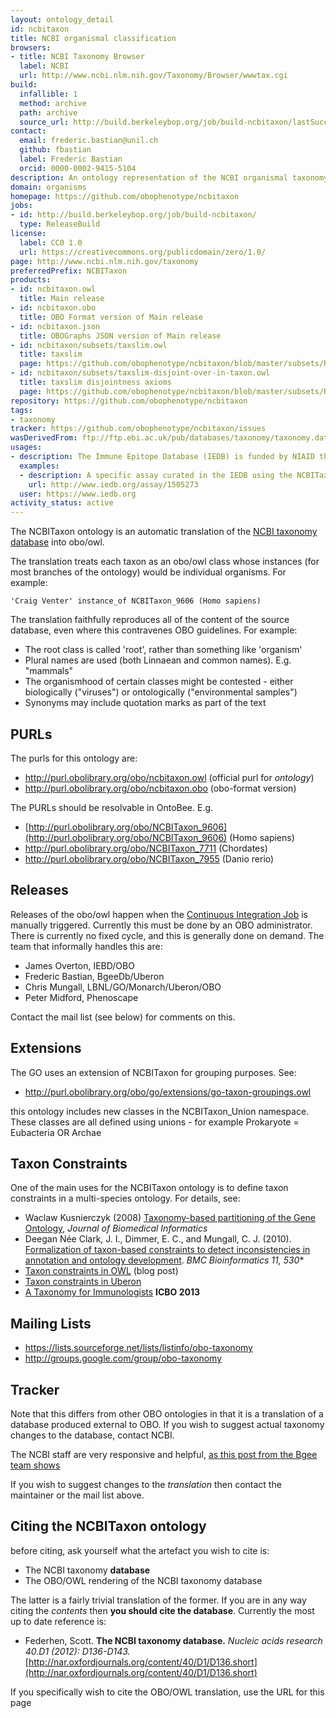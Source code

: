 ```yaml
---
layout: ontology_detail
id: ncbitaxon
title: NCBI organismal classification
browsers:
- title: NCBI Taxonomy Browser
  label: NCBI
  url: http://www.ncbi.nlm.nih.gov/Taxonomy/Browser/wwwtax.cgi
build:
  infallible: 1
  method: archive
  path: archive
  source_url: http://build.berkeleybop.org/job/build-ncbitaxon/lastSuccessfulBuild/artifact/*zip*/archive.zip
contact:
  email: frederic.bastian@unil.ch
  github: fbastian
  label: Frederic Bastian
  orcid: 0000-0002-9415-5104
description: An ontology representation of the NCBI organismal taxonomy
domain: organisms
homepage: https://github.com/obophenotype/ncbitaxon
jobs:
- id: http://build.berkeleybop.org/job/build-ncbitaxon/
  type: ReleaseBuild
license:
  label: CC0 1.0
  url: https://creativecommons.org/publicdomain/zero/1.0/
page: http://www.ncbi.nlm.nih.gov/taxonomy
preferredPrefix: NCBITaxon
products:
- id: ncbitaxon.owl
  title: Main release
- id: ncbitaxon.obo
  title: OBO Format version of Main release
- id: ncbitaxon.json
  title: OBOGraphs JSON version of Main release
- id: ncbitaxon/subsets/taxslim.owl
  title: taxslim
  page: https://github.com/obophenotype/ncbitaxon/blob/master/subsets/README.md
- id: ncbitaxon/subsets/taxslim-disjoint-over-in-taxon.owl
  title: taxslim disjointness axioms
  page: https://github.com/obophenotype/ncbitaxon/blob/master/subsets/README.md
repository: https://github.com/obophenotype/ncbitaxon
tags:
- taxonomy
tracker: https://github.com/obophenotype/ncbitaxon/issues
wasDerivedFrom: ftp://ftp.ebi.ac.uk/pub/databases/taxonomy/taxonomy.dat
usages:
- description: The Immune Epitope Database (IEDB) is funded by NIAID that catalogs experimental data on antibody and T cell epitopes studied in humans, non-human primates, and other animal species in the context of infectious disease, allergy, autoimmunity and transplantation.
  examples:
  - description: A specific assay curated in the IEDB using the NCBITaxon:520 Bordetella pertussis as the source organism.
    url: http://www.iedb.org/assay/1505273
  user: https://www.iedb.org
activity_status: active
---
```


The NCBITaxon ontology is an automatic translation of the [NCBI taxonomy database](http://www.ncbi.nlm.nih.gov/taxonomy) into obo/owl.

The translation treats each taxon as an obo/owl class whose instances (for most branches of the ontology) would be individual organisms. For example:

    'Craig Venter' instance_of NCBITaxon_9606 (Homo sapiens)

The translation faithfully reproduces all of the content of the source database, even where this contravenes OBO guidelines. For example:

 * The root class is called 'root', rather than something like 'organism'
 * Plural names are used (both Linnaean and common names). E.g. "mammals"
 * The organismhood of certain classes might be contested - either biologically ("viruses") or ontologically ("environmental samples")
 * Synonyms may include quotation marks as part of the text

## PURLs

The purls for this ontology are:

 * http://purl.obolibrary.org/obo/ncbitaxon.owl (official purl for *ontology*)
 * http://purl.obolibrary.org/obo/ncbitaxon.obo (obo-format version)

The PURLs should be resolvable in OntoBee. E.g.

 * [http://purl.obolibrary.org/obo/NCBITaxon_9606](http://purl.obolibrary.org/obo/NCBITaxon_9606) (Homo sapiens)
 * http://purl.obolibrary.org/obo/NCBITaxon_7711 (Chordates)
 * http://purl.obolibrary.org/obo/NCBITaxon_7955 (Danio rerio)

## Releases

Releases of the obo/owl happen when the [Continuous Integration
Job](http://build.berkeleybop.org/job/build-ncbitaxon/) is manually
triggered. Currently this must be done by an OBO administrator. There
is currently no fixed cycle, and this is generally done on demand. The
team that informally handles this are:

 * James Overton, IEBD/OBO
 * Frederic Bastian, BgeeDb/Uberon
 * Chris Mungall, LBNL/GO/Monarch/Uberon/OBO
 * Peter Midford, Phenoscape

Contact the mail list (see below) for comments on this.

## Extensions

The GO uses an extension of NCBITaxon for grouping purposes. See:

* http://purl.obolibrary.org/obo/go/extensions/go-taxon-groupings.owl

this ontology includes new classes in the NCBITaxon_Union namespace. These classes are all defined using unions - for example Prokaryote = Eubacteria OR Archae

## Taxon Constraints

One of the main uses for the NCBITaxon ontology is to define taxon constraints in a multi-species ontology. For details, see:

 * Waclaw Kusnierczyk (2008) [Taxonomy-based partitioning of the Gene Ontology](https://doi.org/10.1016/j.jbi.2007.07.007), *Journal of Biomedical Informatics*
 * Deegan Née Clark, J. I., Dimmer, E. C., and Mungall, C. J. (2010). [Formalization of taxon-based constraints to detect inconsistencies in annotation and ontology development](http://www.biomedcentral.com/1471-2105/11/530). *BMC Bioinformatics 11, 530**
 * [Taxon constraints in OWL](http://douroucouli.wordpress.com/2012/04/24/taxon-constraints-in-owl) (blog post)
 * [Taxon constraints in Uberon](https://github.com/obophenotype/uberon/wiki/Taxon-constraints)
 * [A Taxonomy for Immunologists](http://ceur-ws.org/Vol-1060/icbo2013_submission_76.pdf) **ICBO 2013**

## Mailing Lists

 * https://lists.sourceforge.net/lists/listinfo/obo-taxonomy
 * http://groups.google.com/group/obo-taxonomy

## Tracker

Note that this differs from other OBO ontologies in that it is a
translation of a database produced external to OBO. If you wish to
suggest actual taxonomy changes to the database, contact NCBI.

The NCBI staff are very responsive and helpful, [as this post from the Bgee team shows](https://bgeedb.wordpress.com/2013/05/29/new-taxon-dipnotetrapodomorpha-in-ncbi-taxonomy/)

If you wish to suggest changes to the *translation* then contact the
maintainer or the mail list above.

## Citing the NCBITaxon ontology

before citing, ask yourself what the artefact you wish to cite is:

 * The NCBI taxonomy **database**
 * The OBO/OWL rendering of the NCBI taxonomy database

The latter is a fairly trivial translation of the former. If you are in any way citing the *contents* then **you should cite the database**. Currently the most up to date reference is:

 * Federhen, Scott. **The NCBI taxonomy database.** *Nucleic acids research 40.D1 (2012): D136-D143.* [http://nar.oxfordjournals.org/content/40/D1/D136.short](http://nar.oxfordjournals.org/content/40/D1/D136.short)

If you specifically wish to cite the OBO/OWL translation, use the URL for this page
